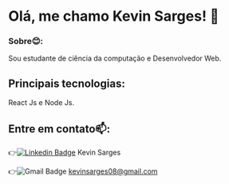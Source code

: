 # Olá, me chamo Kevin Sarges! 👋

### Sobre😊:

Sou estudante de ciência da computação e
Desenvolvedor Web.

## Principais tecnologias: 
React Js e Node Js.

## Entre em contato📫:

👉[![Linkedin Badge](https://img.shields.io/badge/-LinkedIn-blue?style=flat-square&logo=Linkedin&logoColor=white&link=https://www.linkedin.com/in/kevin-sarges-1844691b8/)](https://www.linkedin.com/in/kevin-sarges-1844691b8/) Kevin Sarges

👉![Gmail Badge](https://img.shields.io/badge/Gmail-D14836?style=for-the-badge&logo=gmail&logoColor=white) kevinsarges08@gmail.com
